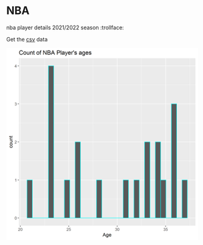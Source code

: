 # NBA
nba player details 2021/2022 season
:trollface:

Get the [csv](https://github.com/NicJC/NBA/blob/main/nba.csv) data


![pic](https://github.com/NicJC/NBA/blob/main/hist.png)
